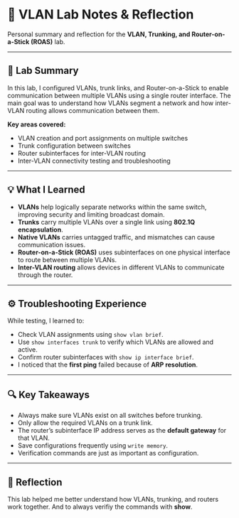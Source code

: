 # 📝 VLAN Lab  Notes & Reflection
Personal summary and reflection for the **VLAN, Trunking, and Router-on-a-Stick (ROAS)** lab.  

---

## 🧠 Lab Summary
In this lab, I configured VLANs, trunk links, and  Router-on-a-Stick to enable communication between multiple VLANs using a single router interface. The main goal was to understand how VLANs segment a network and how inter-VLAN routing allows communication between them.

**Key areas covered:**
- VLAN creation and port assignments on multiple switches  
- Trunk configuration between switches  
- Router subinterfaces for inter-VLAN routing  
- Inter-VLAN connectivity testing and troubleshooting

---

## 💡 What I Learned
- **VLANs** help logically separate networks within the same switch, improving security and limiting broadcast domain.  
- **Trunks** carry multiple VLANs over a single link using **802.1Q encapsulation**.  
- **Native VLANs** carries untagged traffic, and mismatches can cause communication issues.  
- **Router-on-a-Stick (ROAS)** uses subinterfaces on one physical interface to route between multiple VLANs.  
- **Inter-VLAN routing** allows devices in different VLANs to communicate through the router.

---

## ⚙️ Troubleshooting Experience
While testing, I learned to:
- Check VLAN assignments using `show vlan brief`.  
- Use `show interfaces trunk` to verify which VLANs are allowed and active.  
- Confirm router subinterfaces with `show ip interface brief`.  
- I noticed that the **first ping** failed because of **ARP resolution**.  

---

## 🔍 Key Takeaways
- Always make sure VLANs exist on all switches before trunking.  
- Only allow the required VLANs on a trunk link.  
- The router’s subinterface IP address serves as the **default gateway** for that VLAN.  
- Save configurations frequently using `write memory`.  
- Verification commands are just as important as configuration.

---

## 💭 Reflection
This lab helped me better understand how VLANs, trunking, and routers work together. And to always verifiy the commands with **show**.
